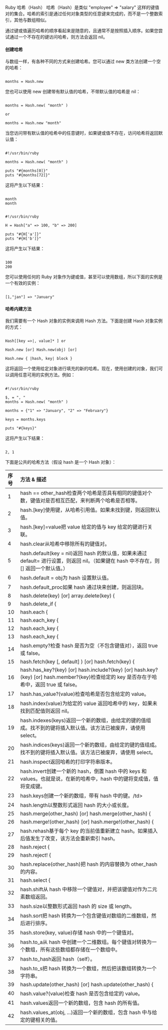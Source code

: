  Ruby 哈希（Hash）
  哈希（Hash）是类似 "employee" => "salary" 这样的键值对的集合。哈希的索引是通过任何对象类型的任意键来完成的，而不是一个整数索引，其他与数组相似。

 通过键或值遍历哈希的顺序看起来是随意的，且通常不是按照插入顺序。如果您尝试通过一个不存在的键访问哈希，则方法会返回 nil。

 

 
#### 创建哈希

 与数组一样，有各种不同的方式来创建哈希。您可以通过 new 类方法创建一个空的哈希：

 
```

months = Hash.new

```
 您也可以使用 new 创建带有默认值的哈希，不带默认值的哈希是 nil：

 
```

months = Hash.new( "month" )

or

months = Hash.new "month"

```
 当您访问带有默认值的哈希中的任意键时，如果键或值不存在，访问哈希将返回默认值：

 
```

#!/usr/bin/ruby

months = Hash.new( "month" )

puts "#{months[0]}"
puts "#{months[72]}"

```
 这将产生以下结果：

 
```

month
month

```
 
```

#!/usr/bin/ruby

H = Hash["a" => 100, "b" => 200]

puts "#{H['a']}"
puts "#{H['b']}"

```
 这将产生以下结果：

 
```

100
200

```
 您可以使用任何的 Ruby 对象作为键或值，甚至可以使用数组，所以下面的实例是一个有效的实例：

 
```

[1,"jan"] => "January"

```
 
#### 哈希内建方法

 我们需要有一个 Hash 对象的实例来调用 Hash 方法。下面是创建 Hash 对象实例的方式：

 
```

Hash[[key =>|, value]* ] or

Hash.new [or] Hash.new(obj) [or]

Hash.new { |hash, key| block }

```
 这将返回一个使用给定对象进行填充的新的哈希。现在，使用创建的对象，我们可以调用任意可用的实例方法。例如：

 
```

#!/usr/bin/ruby

$, = ", "
months = Hash.new( "month" )

months = {"1" => "January", "2" => "February"}

keys = months.keys

puts "#{keys}"

```
 这将产生以下结果：

 
```

2, 1

```
 下面是公共的哈希方法（假设 hash 是一个 Hash 对象）：

 

|序号|方法 &amp; 描述|
|:--|:--|
|1|hash == other_hash检查两个哈希是否具有相同的键值对个数，键值对是否相互匹配，来判断两个哈希是否相等。|
|2|hash.[key]使用键，从哈希引用值。如果未找到键，则返回默认值。|
|3|hash.[key]=value把 value 给定的值与 key 给定的键进行关联。|
|4|hash.clear从哈希中移除所有的键值对。|
|5|hash.default(key = nil)返回 hash 的默认值，如果未通过 default= 进行设置，则返回 nil。（如果键在 hash 中不存在，则 [] 返回一个默认值。）|
|6|hash.default = obj为 hash 设置默认值。|
|7|hash.default_proc如果 hash 通过块来创建，则返回块。|
|8|hash.delete(key) [or] array.delete(key) { |key| block }通过 key 从 hash 中删除键值对。如果使用了块 且未找到匹配的键值对，则返回块的结果。把它与 delete_if 进行比较。|
|9|hash.delete_if { |key,value| block }为 block 为 true 的每个块，从 hash 中删除键值对。|
|10|hash.each { |key,value| block }遍历 hash，为每个 key 调用一次 block，传递 key-value 作为一个二元素数组。|
|11|hash.each_key { |key| block }遍历 hash，为每个 key 调用一次 block，传递 key 作为参数。|
|12|hash.each_key { |key_value_array| block }遍历 hash，为每个 key 调用一次 block，传递 key 和 value 作为参数。|
|13|hash.each_key { |value| block }遍历 hash，为每个 key 调用一次 block，传递 value 作为参数。|
|14|hash.empty?检查 hash 是否为空（不包含键值对），返回 true 或 false。|
|15|hash.fetch(key [, default] ) [or] hash.fetch(key) { | key | block }通过给定的 key 从 hash 返回值。如果未找到 key，且未提供其他参数，则抛出 IndexError 异常；如果给出了 default，则返回 default；如果指定了可选的 block，则返回 block 的结果。|
|16|hash.has_key?(key) [or] hash.include?(key) [or] hash.key?(key) [or] hash.member?(key)检查给定的 key 是否存在于哈希中，返回 true 或 false。|
|17|hash.has_value?(value)检查哈希是否包含给定的 value。|
|18|hash.index(value)为给定的 value 返回哈希中的 key，如果未找到匹配值则返回 nil。|
|19|hash.indexes(keys)返回一个新的数组，由给定的键的值组成。找不到的键将插入默认值。该方法已被废弃，请使用 select。|
|20|hash.indices(keys)返回一个新的数组，由给定的键的值组成。找不到的键将插入默认值。该方法已被废弃，请使用 select。|
|21|hash.inspect返回哈希的打印字符串版本。|
|22|hash.invert创建一个新的 hash，倒置 hash 中的 keys 和 values。也就是说，在新的哈希中，hash 中的键将变成值，值将变成键。|
|23|hash.keys创建一个新的数组，带有 hash 中的键。/td>|
|24|hash.length以整数形式返回 hash 的大小或长度。|
|25|hash.merge(other_hash) [or] hash.merge(other_hash) { |key, oldval, newval| block }返回一个新的哈希，包含 hash 和 other_hash 的内容，重写 hash 中与 other_hash 带有重复键的键值对。|
|26|hash.merge!(other_hash) [or] hash.merge!(other_hash) { |key, oldval, newval| block }与 merge 相同，但实际上 hash 发生了变化。|
|27|hash.rehash基于每个 key 的当前值重新建立 hash。如果插入后值发生了改变，该方法会重新索引 hash。|
|28|hash.reject { |key, value| block }为 block 为 true 的每个键值对创建一个新的 hash。|
|29|hash.reject! { |key, value| block }与 reject 相同，但实际上 hash 发生了变化。|
|30|hash.replace(other_hash)把 hash 的内容替换为 other_hash 的内容。|
|31|hash.select { |key, value| block }返回一个新的数组，由 block 返回 true 的 hash 中的键值对组成。|
|32|hash.shift从 hash 中移除一个键值对，并把该键值对作为二元素数组返回。|
|33|hash.size以整数形式返回 hash 的 size 或 length。|
|34|hash.sort把 hash 转换为一个包含键值对数组的二维数组，然后进行排序。|
|35|hash.store(key, value)存储 hash 中的一个键值对。|
|36|hash.to_a从 hash 中创建一个二维数组。每个键值对转换为一个数组，所有这些数组都存储在一个数组中。|
|37|hash.to_hash返回 hash（self）。|
|38|hash.to_s把 hash 转换为一个数组，然后把该数组转换为一个字符串。|
|39|hash.update(other_hash) [or] hash.update(other_hash) {|key, oldval, newval| block}返回一个新的哈希，包含 hash 和 other_hash 的内容，重写 hash 中与 other_hash 带有重复键的键值对。|
|40|hash.value?(value)检查 hash 是否包含给定的 value。|
|41|hash.values返回一个新的数组，包含 hash 的所有值。|
|42|hash.values_at(obj, ...)返回一个新的数组，包含 hash 中与给定的键相关的值。|



